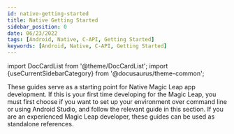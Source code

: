 ```yaml
---
id: native-getting-started
title: Native Getting Started
sidebar_position: 0
date: 06/23/2022
tags: [Android, Native, C-API, Getting Started]
keywords: [Android, Native, C-API, Getting Started]
---
```


import DocCardList from '@theme/DocCardList';
import {useCurrentSidebarCategory} from '@docusaurus/theme-common';

These guides serve as a starting point for Native Magic Leap app development. If this is your first time developing for the Magic Leap, you must first choose if you want to set up your environment over command line or using Android Studio, and follow the relevant guide in this section. If you are an experienced Magic Leap developer, these guides can be used as standalone references.

<DocCardList items={useCurrentSidebarCategory().items}/>


